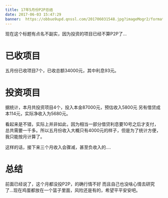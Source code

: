 ```yaml
---
title: 17年5月份P2P总结
date: 2017-06-03 15:47:29
banner:  https://obbuo9upd.qnssl.com/201706031548.jpg?imageMogr2/format/webp
---
```


现在这个标题有点名不副实，因为投资的项目已经不算P2P了...

<!--more-->

# 已收项目

五月份已收项目7个，已收总额34000元，其中利息93元。

# 投资项目

据统计，本月共投资项目4个，投入本金87000元，预估收入5800元
另有借贷成本114元，实际净收入为5680元。

看起来是不错，实际上并非如此，因为相当一部分借贷利息要10号之后才支付，总共需要一千多。所以五月份收入大概只有4000元的样子，但是为了统计方便，我只能按月计算了。

这样的话，接下来三个月收入会骤减，甚至负收入的....

# 总结

前面已经说了，这个月都没投P2P，的确行情不好
而且自己也没啥心情去研究了...现在鸡蛋都放在一个篮子里面，风险还是有的，希望平平安安吧。



